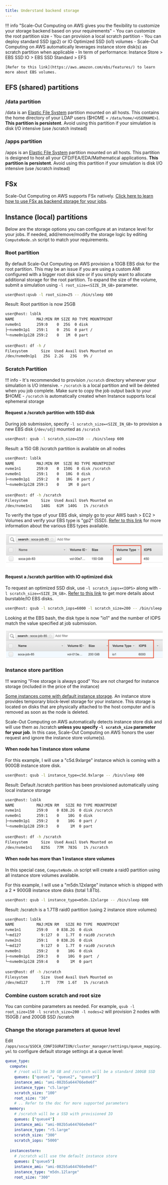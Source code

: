 ```yaml
---
title: Understand backend storage
---
```


!!! info "Scale-Out Computing on AWS gives you the flexibility to customize your storage backend based on your requirements"
    - You can customize the root partition size
    - You can provision a local scratch partition
    - You can deploy standard SSD (gp2) or IO Optimized SSD (io1) volumes
    - Scale-Out Computing on AWS automatically leverages instance store disk(s) as scratch partition when applicable
    - In term of performance: Instance Store > EBS SSD IO > EBS SSD Standard > EFS
    
    [Refer to this link](https://aws.amazon.com/ebs/features/) to learn more about EBS volumes.


## EFS (shared) partitions

### /data partition

/data is an [Elastic File System](https://aws.amazon.com/efs/) partition mounted on all hosts. This contains the home directory of your LDAP users ($HOME = `/data/home/<USERNAME>`). **This partition is persistent**. Avoid using this partition if your simulation is disk I/O intensive (use /scratch instead)

### /apps partition

/apps is an [Elastic File System](https://aws.amazon.com/efs/) partition mounted on all hosts. This partition is designed to host all your CFD/FEA/EDA/Mathematical applications. **This partition is persistent**. Avoid using this partition if your simulation is disk I/O intensive (use /scratch instead)

## FSx

Scale-Out Computing on AWS supports FSx natively. [Click here to learn how to use FSx as backend storage for your jobs](../../storage/launch-job-with-fsx/).

## Instance (local) partitions

Below are the storage options you can configure at an instance level for your jobs. If needed, add/remove/modify the storage logic by editing `ComputeNode.sh` script to match your requirements.

### Root partition

By default Scale-Out Computing on AWS provision a 10GB EBS disk for the root partition. This may be an issue if you are using a custom AMI configured with a bigger root disk size or if you simply want to allocate additional storage for the root partition. 
To expand the size of the volume, submit a simulation using `-l root_size=<SIZE_IN_GB>` parameter.

~~~bash
user@host:qsub -l root_size=25 -- /bin/sleep 600
~~~

Result: Root partition is now 25GB

~~~bash hl_lines="3 9"
user@host: lsblk
NAME          MAJ:MIN RM SIZE RO TYPE MOUNTPOINT
nvme0n1       259:0    0  25G  0 disk
├─nvme0n1p1   259:1    0  25G  0 part /
└─nvme0n1p128 259:2    0   1M  0 part

user@host: df -h /
Filesystem      Size  Used Avail Use% Mounted on
/dev/nvme0n1p1   25G  2.2G   23G   9% /
~~~

### Scratch Partition

!!! info
    - It's recommended to provision `/scratch` directory whenever your simulation is I/O intensive.
    - `/scratch` is a local partition and will be deleted when you job complete. Make sure to copy the job output back to your $HOME
    - `/scratch` is automatically created when Instance supports local ephemeral storage



#### Request a /scratch partition with SSD disk

During job submission, specify `-l scratch_size=<SIZE_IN_GB>` to provision a new EBS disk (`/dev/sdj`) mounted as `/scratch`

~~~bash
user@host: qsub -l scratch_size=150 -- /bin/sleep 600
~~~

Result: a 150 GB /scratch partition is available on all nodes

~~~bash hl_lines="3 10"
user@host: lsblk
NAME          MAJ:MIN RM  SIZE RO TYPE MOUNTPOINT
nvme1n1       259:0    0  150G  0 disk /scratch
nvme0n1       259:1    0   10G  0 disk
├─nvme0n1p1   259:2    0   10G  0 part /
└─nvme0n1p128 259:3    0    1M  0 part

user@host: df -h /scratch
Filesystem      Size  Used Avail Use% Mounted on
/dev/nvme1n1    148G   61M  140G   1% /scratch
~~~

To verify the type of your EBS disk, simply go to your AWS bash > EC2 > Volumes and verify your EBS type is "gp2" (SSD). 
[Refer to this link](https://docs.aws.amazon.com/AWSEC2/latest/UserGuide/EBSVolumeTypes.html) for more information about the various EBS types available.

![](../imgs/storage-1.png)

#### Request a /scratch partition with IO optimized disk

To request an optimized SSD disk, use `-l scratch_iops=<IOPS>` along with `-l scratch_size=<SIZE_IN_GB>`. [Refer to this link](https://docs.aws.amazon.com/AWSEC2/latest/UserGuide/EBSVolumeTypes.html) to get more details about burstable/IO EBS disks.
~~~bash
user@host: qsub -l scratch_iops=6000 -l scratch_size=200 -- /bin/sleep 600
~~~

Looking at the EBS bash, the disk type is now "io1" and the number of IOPS match the value specified at job submission.

![](../imgs/storage-2.png)

### Instance store partition

!!! warning "Free storage is always good"
    You are not charged for instance storage (included in the price of the instance)


[Some instances come with default instance storage](https://docs.aws.amazon.com/AWSEC2/latest/UserGuide/InstanceStorage.html).
An instance store provides temporary block-level storage for your instance. This storage is located on disks that are physically attached to the host computer and is removed as soon as the node is deleted.

Scale-Out Computing on AWS automatically detects instance store disk and will use them as /scratch **unless you specify `-l scratch_size` parameter for your job**. In this case, Scale-Out Computing on AWS honors the user request and ignore the instance store volume(s).

#### When node has 1 instance store volume

For this example, I will use a "c5d.9xlarge" instance which is coming with a 900GB instance store disk.

~~~bash
user@host: qsub -l instance_type=c5d.9xlarge -- /bin/sleep 600
~~~

Result: Default /scratch partition has been provisioned automatically using local instance storage

~~~bash hl_lines="3 10"
user@host: lsblk
NAME          MAJ:MIN RM   SIZE RO TYPE MOUNTPOINT
nvme1n1       259:0    0 838.2G  0 disk /scratch
nvme0n1       259:1    0    10G  0 disk
├─nvme0n1p1   259:2    0    10G  0 part /
└─nvme0n1p128 259:3    0     1M  0 part

user@host: df -h /scratch
Filesystem      Size  Used Avail Use% Mounted on
/dev/nvme1n1    825G   77M  783G   1% /scratch
~~~


#### When node has more than 1 instance store volumes

In this special case, `ComputeNode.sh` script will create a raid0 partition using all instance store volumes available.
 
For this example, I will use a "m5dn.12xlarge" instance which is shipped with a 2 * 900GB instance store disks (total 1.8Tb).

~~~bash
user@host: qsub -l instance_type=m5dn.12xlarge -- /bin/sleep 600
~~~

Result: /scratch is a 1.7TB raid0 partition (using 2 instance store volumes)

~~~bash hl_lines="3 5 13"
user@host: lsblk
NAME          MAJ:MIN RM   SIZE RO TYPE  MOUNTPOINT
nvme1n1       259:0    0 838.2G  0 disk
└─md127         9:127  0   1.7T  0 raid0 /scratch
nvme2n1       259:1    0 838.2G  0 disk
└─md127         9:127  0   1.7T  0 raid0 /scratch
nvme0n1       259:2    0    10G  0 disk
├─nvme0n1p1   259:3    0    10G  0 part  /
└─nvme0n1p128 259:4    0     1M  0 part

user@host: df -h /scratch
Filesystem      Size  Used Avail Use% Mounted on
/dev/md127      1.7T   77M  1.6T   1% /scratch
~~~
### Combine custom scratch and root size

You can combine parameters as needed. For example, `qsub -l root_size=150 -l scratch_size=200 -l nodes=2` will provision 2 nodes with 150GB / and 200GB SSD /scratch

### Change the storage parameters at queue level

Edit `/apps/soca/$SOCA_CONFIGURATION/cluster_manager/settings/queue_mapping.yml` to configure default storage settings at a queue level:

~~~yaml hl_lines="7 8 15 16 23"
queue_type:
  compute:
    # /root will be 30 GB and /scratch will be a standard 100GB SSD
    queues: ["queue1", "queue2", "queue3"]
    instance_ami: "ami-082b5a644766e0e6f"
    instance_type: "c5.large"
    scratch_size: "100"
    root_size: "30"
    # .. Refer to the doc for more supported parameters
  memory:
    # /scratch will be a SSD with provisioned IO
    queues: ["queue4"]
    instance_ami: "ami-082b5a644766e0e6f"
    instance_type: "r5.large"
    scratch_size: "300"
    scratch_iops: "5000"

  instancestore:
    # /scratch will use the default instance store
    queues: ["queue5"]
    instance_ami: "ami-082b5a644766e0e6f"
    instance_type: "m5dn.12large"
    root_size: "300"
~~~
